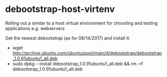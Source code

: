 # debootstrap-host-virtenv
Rolling out a similar to a host virtual environment for chrooting and testing applications e.g. webservers

Get the newest debootstrap (as for 08/14/2017) and install it:

* wget http://archive.ubuntu.com/ubuntu/pool/main/d/debootstrap/debootstrap_1.0.91ubuntu1_all.deb
* sudo dpkg --install debootstrap_1.0.91ubuntu1_all.deb && rm -rf debootstrap_1.0.91ubuntu1_all.deb

